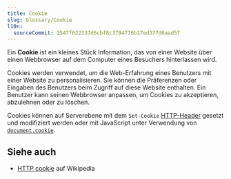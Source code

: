 ```yaml
---
title: Cookie
slug: Glossary/Cookie
l10n:
  sourceCommit: 2547f622337d6cbf8c3794776b17ed377d6aad57
---
```


Ein **Cookie** ist ein kleines Stück Information, das von einer Website über einen Webbrowser auf dem Computer eines Besuchers hinterlassen wird.

Cookies werden verwendet, um die Web-Erfahrung eines Benutzers mit einer Website zu personalisieren. Sie können die Präferenzen oder Eingaben des Benutzers beim Zugriff auf diese Website enthalten. Ein Benutzer kann seinen Webbrowser anpassen, um Cookies zu akzeptieren, abzulehnen oder zu löschen.

Cookies können auf Serverebene mit dem `Set-Cookie` [HTTP-Header](/de/docs/Web/HTTP/Guides/Cookies) gesetzt und modifiziert werden oder mit JavaScript unter Verwendung von [`document.cookie`](/de/docs/Web/API/Document/cookie).

## Siehe auch

- [HTTP cookie](https://en.wikipedia.org/wiki/HTTP_cookie) auf Wikipedia
